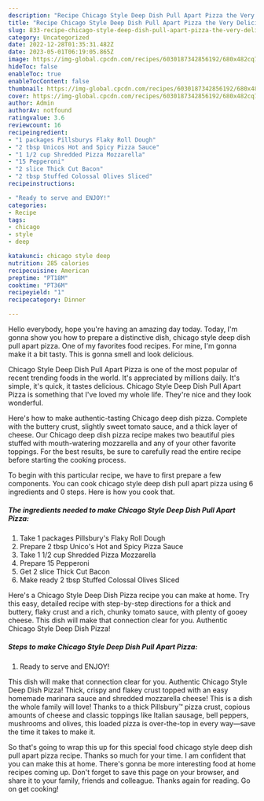 ```yaml
---
description: "Recipe Chicago Style Deep Dish Pull Apart Pizza the Very Delicious}"
title: "Recipe Chicago Style Deep Dish Pull Apart Pizza the Very Delicious}"
slug: 833-recipe-chicago-style-deep-dish-pull-apart-pizza-the-very-delicious
category: Uncategorized
date: 2022-12-28T01:35:31.482Z
date: 2023-05-01T06:19:05.865Z
image: https://img-global.cpcdn.com/recipes/6030187342856192/680x482cq70/chicago-style-deep-dish-pull-apart-pizza-recipe-main-photo.jpg
hideToc: false
enableToc: true
enableTocContent: false
thumbnail: https://img-global.cpcdn.com/recipes/6030187342856192/680x482cq70/chicago-style-deep-dish-pull-apart-pizza-recipe-main-photo.jpg
cover: https://img-global.cpcdn.com/recipes/6030187342856192/680x482cq70/chicago-style-deep-dish-pull-apart-pizza-recipe-main-photo.jpg
author: Admin
authorAv: notfound
ratingvalue: 3.6
reviewcount: 16
recipeingredient:
- "1 packages Pillsburys Flaky Roll Dough"
- "2 tbsp Unicos Hot and Spicy Pizza Sauce"
- "1 1/2 cup Shredded Pizza Mozzarella"
- "15 Pepperoni"
- "2 slice Thick Cut Bacon"
- "2 tbsp Stuffed Colossal Olives Sliced"
recipeinstructions:

- "Ready to serve and ENJOY!"
categories:
- Recipe
tags:
- chicago
- style
- deep

katakunci: chicago style deep 
nutrition: 285 calories
recipecuisine: American
preptime: "PT18M"
cooktime: "PT36M"
recipeyield: "1"
recipecategory: Dinner

---
```



Hello everybody, hope you're having an amazing day today. Today, I'm gonna show you how to prepare a distinctive dish, chicago style deep dish pull apart pizza. One of my favorites food recipes. For mine, I'm gonna make it a bit tasty. This is gonna smell and look delicious.

Chicago Style Deep Dish Pull Apart Pizza is one of the most popular of recent trending foods in the world. It's appreciated by millions daily. It's simple, it's quick, it tastes delicious. Chicago Style Deep Dish Pull Apart Pizza is something that I've loved my whole life. They're nice and they look wonderful.

Here&#39;s how to make authentic-tasting Chicago deep dish pizza. Complete with the buttery crust, slightly sweet tomato sauce, and a thick layer of cheese. Our Chicago deep dish pizza recipe makes two beautiful pies stuffed with mouth-watering mozzarella and any of your other favorite toppings. For the best results, be sure to carefully read the entire recipe before starting the cooking process.


To begin with this particular recipe, we have to first prepare a few components. You can cook chicago style deep dish pull apart pizza using 6 ingredients and 0 steps. Here is how you cook that.

<!--inarticleads1-->

##### The ingredients needed to make Chicago Style Deep Dish Pull Apart Pizza:

1. Take 1 packages Pillsbury&#39;s Flaky Roll Dough
1. Prepare 2 tbsp Unico&#39;s Hot and Spicy Pizza Sauce
1. Take 1 1/2 cup Shredded Pizza Mozzarella
1. Prepare 15 Pepperoni
1. Get 2 slice Thick Cut Bacon
1. Make ready 2 tbsp Stuffed Colossal Olives Sliced


Here&#39;s a Chicago Style Deep Dish Pizza recipe you can make at home. Try this easy, detailed recipe with step-by-step directions for a thick and buttery, flaky crust and a rich, chunky tomato sauce, with plenty of gooey cheese. This dish will make that connection clear for you. Authentic Chicago Style Deep Dish Pizza! 

<!--inarticleads2-->

##### Steps to make Chicago Style Deep Dish Pull Apart Pizza:


1. Ready to serve and ENJOY!

This dish will make that connection clear for you. Authentic Chicago Style Deep Dish Pizza! Thick, crispy and flakey crust topped with an easy homemade marinara sauce and shredded mozzarella cheese! This is a dish the whole family will love! Thanks to a thick Pillsbury™ pizza crust, copious amounts of cheese and classic toppings like Italian sausage, bell peppers, mushrooms and olives, this loaded pizza is over-the-top in every way—save the time it takes to make it. 

So that's going to wrap this up for this special food chicago style deep dish pull apart pizza recipe. Thanks so much for your time. I am confident that you can make this at home. There's gonna be more interesting food at home recipes coming up. Don't forget to save this page on your browser, and share it to your family, friends and colleague. Thanks again for reading. Go on get cooking!
